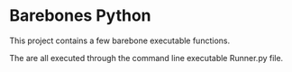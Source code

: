 # Barebones Python

This project contains a few barebone executable functions.

The are all executed through the command line executable Runner.py file. 


